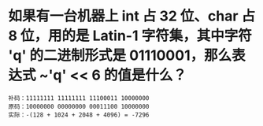 # 如果有一台机器上 int 占 32 位、char 占 8 位，用的是 Latin-1 字符集，其中字符 'q' 的二进制形式是 01110001，那么表达式 ~'q' << 6 的值是什么？
    补码：11111111 11111111 11100011 10000000
    原码：10000000 00000000 00011100 10000000
    实际：-(128 + 1024 + 2048 + 4096) = -7296
